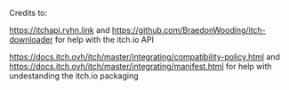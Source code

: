 Credits to:

https://itchapi.ryhn.link
and
https://github.com/BraedonWooding/itch-downloader
for help with the itch.io API

https://docs.itch.ovh/itch/master/integrating/compatibility-policy.html
and
https://docs.itch.ovh/itch/master/integrating/manifest.html
for help with undestanding the itch.io packaging
